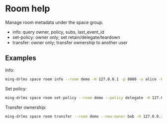 # Room help

Manage room metadata under the space group.

- info: query owner, policy, subs, last_event_id
- set-policy: owner only; set retain/delegate/teardown
- transfer: owner only; transfer ownership to another user

## Examples

Info:

```bash
ming-drlms space room info --room demo -H 127.0.0.1 -p 8080 -u alice -P password
```

Set policy:

```bash
ming-drlms space room set-policy --room demo --policy delegate -H 127.0.0.1 -p 8080 -u alice -P password
```

Transfer ownership:

```bash
ming-drlms space room transfer --room demo --new-owner bob -H 127.0.0.1 -p 8080 -u alice -P password
```
